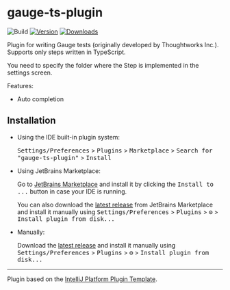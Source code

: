# gauge-ts-plugin

![Build](https://github.com/Glider2355/gauge-ts-plugin/workflows/Build/badge.svg)
[![Version](https://img.shields.io/jetbrains/plugin/v/24971-gaugets.svg)](https://plugins.jetbrains.com/plugin/24971-gaugets)
[![Downloads](https://img.shields.io/jetbrains/plugin/d/24971-gaugets.svg)](https://plugins.jetbrains.com/plugin/24971-gaugets)

<!-- Plugin description -->
Plugin for writing Gauge tests (originally developed by Thoughtworks Inc.). Supports only steps written in TypeScript.

You need to specify the folder where the Step is implemented in the settings screen.

Features:
- Auto completion
<!-- Plugin description end -->

## Installation

- Using the IDE built-in plugin system:
  
  <kbd>Settings/Preferences</kbd> > <kbd>Plugins</kbd> > <kbd>Marketplace</kbd> > <kbd>Search for "gauge-ts-plugin"</kbd> >
  <kbd>Install</kbd>
  
- Using JetBrains Marketplace:

  Go to [JetBrains Marketplace](https://plugins.jetbrains.com/plugin/MARKETPLACE_ID) and install it by clicking the <kbd>Install to ...</kbd> button in case your IDE is running.

  You can also download the [latest release](https://plugins.jetbrains.com/plugin/MARKETPLACE_ID/versions) from JetBrains Marketplace and install it manually using
  <kbd>Settings/Preferences</kbd> > <kbd>Plugins</kbd> > <kbd>⚙️</kbd> > <kbd>Install plugin from disk...</kbd>

- Manually:

  Download the [latest release](https://github.com/Glider2355/gauge-ts-plugin/releases/latest) and install it manually using
  <kbd>Settings/Preferences</kbd> > <kbd>Plugins</kbd> > <kbd>⚙️</kbd> > <kbd>Install plugin from disk...</kbd>


---
Plugin based on the [IntelliJ Platform Plugin Template][template].

[template]: https://github.com/JetBrains/intellij-platform-plugin-template
[docs:plugin-description]: https://plugins.jetbrains.com/docs/intellij/plugin-user-experience.html#plugin-description-and-presentation
